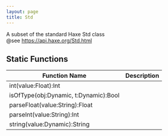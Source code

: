 ```yaml
---
layout: page
title: Std
---
```


A subset of the standard Haxe Std class<br> @see https://api.haxe.org/Std.html

## Static Functions

| Function Name | Description |
| --------------- | ------------- |
| int(value:Float):Int |  |
| isOfType(obj:Dynamic, t:Dynamic):Bool |  |
| parseFloat(value:String):Float |  |
| parseInt(value:String):Int |  |
| string(value:Dynamic):String |  |


